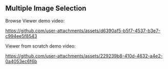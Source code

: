 ## Multiple Image Selection

Browse Viewer demo video:

https://github.com/user-attachments/assets/d6390af5-b5f7-4537-b3e7-c994ee5f8543

Viewer from scratch demo video:

https://github.com/user-attachments/assets/229239b8-410d-4632-a4e2-0a4053ec6f6b




